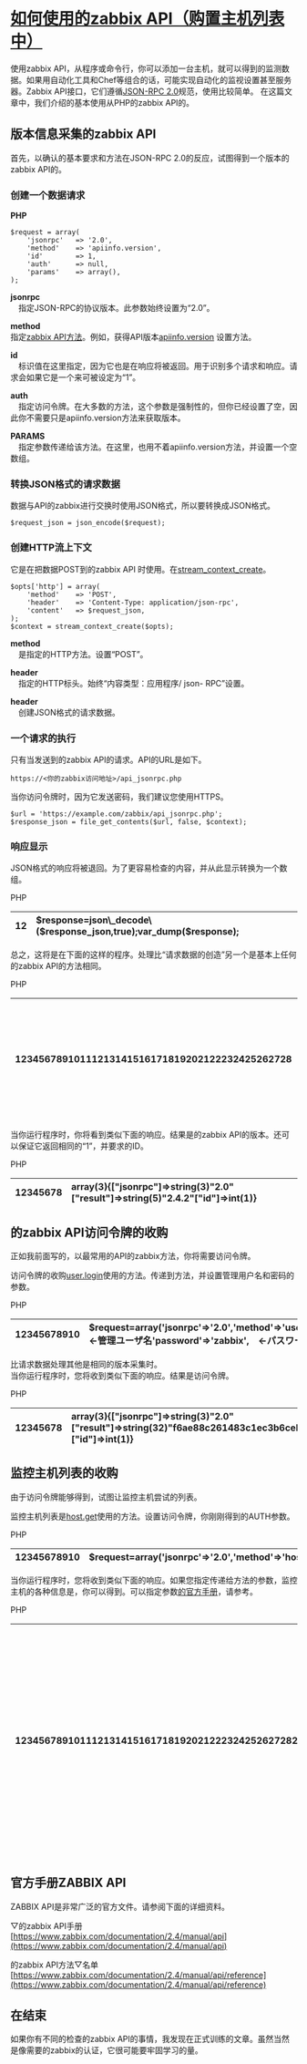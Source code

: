 # [如何使用的zabbix API（购置主机列表中）](https://blog.apar.jp/zabbix/3055/)

使用zabbix API，从程序或命令行，你可以添加一台主机，就可以得到的监测数据。如果用自动化工具和Chef等组合的话，可能实现自动化的监视设置甚至服务器。Zabbix API接口，它们遵循[JSON-RPC 2.0](http://www.jsonrpc.org/specification)规范，使用比较简单。
在这篇文章中，我们介绍的基本使用从PHP的zabbix API的。

## 版本信息采集的zabbix API

首先，以确认的基本要求和方法在JSON-RPC 2.0的反应，试图得到一个版本的zabbix API的。

### 创建一个数据请求

**PHP**
```
$request = array(
    'jsonrpc'   => '2.0',
    'method'    => 'apiinfo.version',
    'id'        => 1,
    'auth'      => null,
    'params'    => array(),
);
```

**jsonrpc**  
　指定JSON-RPC的协议版本。此参数始终设置为“2.0”。

**method**  
指定[zabbix API方法](https://www.zabbix.com/documentation/2.4/manual/api/reference)。例如，获得API版本[apiinfo.version](https://www.zabbix.com/documentation/2.4/manual/api/reference/apiinfo/version) 设置方法。

**id**  
　标识值在这里指定，因为它也是在响应将被返回。用于识别多个请求和响应。请求会如果它是一个来可被设定为“1”。

**auth**  
　指定访问令牌。在大多数的方法，这个参数是强制性的，但你已经设置了空，因此你不需要只是apiinfo.version方法来获取版本。

**PARAMS**  
　指定参数传递给该方法。在这里，也用不着apiinfo.version方法，并设置一个空数组。

### 转换JSON格式的请求数据

数据与API的zabbix进行交换时使用JSON格式，所以要转换成JSON格式。

```
$request_json = json_encode($request);
```

### 创建HTTP流上下文

它是在把数据POST到的zabbix API 时使用。在[stream\_context\_create](http://php.net/manual/ja/function.stream-context-create.php)。
```
$opts['http'] = array(
    'method'    => 'POST',
    'header'    => 'Content-Type: application/json-rpc',
    'content'   => $request_json,
);
$context = stream_context_create($opts);
```

**method**  
　是指定的HTTP方法。设置“POST”。

**header**  
　指定的HTTP标头。始终“内容类型：应用程序/ json- RPC”设置。

**header**  
　创建JSON格式的请求数据。

### 一个请求的执行

只有当发送到的zabbix API的请求。API的URL是如下。

```
https://<你的zabbix访问地址>/api_jsonrpc.php
```

当你访问令牌时，因为它发送密码，我们建议您使用HTTPS。

```
$url = 'https://example.com/zabbix/api_jsonrpc.php';
$response_json = file_get_contents($url, false, $context);

```


### 响应显示

JSON格式的响应将被退回。为了更容易检查的内容，并从此显示转换为一个数组。

PHP

| 12 | $response=json\_decode\($response\_json,true\);var\_dump\($response\); |
| :--- | :--- |




总之，这将是在下面的这样的程序。处理比“请求数据的创造”另一个是基本上任何的zabbix API的方法相同。

PHP

| 12345678910111213141516171819202122232425262728 | &lt;?php// リクエストデータの作成$request=array\('jsonrpc'=&gt;'2.0','method'=&gt;'apiinfo.version','id'=&gt;1,'auth'=&gt;null,'params'=&gt;array\(\),\);// リクエストデータを JSON 形式に変換$request\_json=json\_encode\($request\);// HTTPストリームコンテキストの作成$opts\['http'\]=array\('method'=&gt;'POST','header'=&gt;'Content-Type: application/json-rpc','content'=&gt;$request\_json,\);$context=stream\_context\_create\($opts\);// リクエストの実行$url='https://example.com/zabbix/api\_jsonrpc.php';$response\_json=file\_get\_contents\($url,false,$context\);// レスポンスの表示$response=json\_decode\($response\_json,true\);var\_dump\($response\); |
| :--- | :--- |




当你运行程序时，你将看到类似下面的响应。结果是的zabbix API的版本。还可以保证它返回相同的“1”，并要求的ID。

PHP

| 12345678 | array\(3\){\["jsonrpc"\]=&gt;string\(3\)"2.0"\["result"\]=&gt;string\(5\)"2.4.2"\["id"\]=&gt;int\(1\)} |
| :--- | :--- |




## 的zabbix API访问令牌的收购

正如我前面写的，以最常用的API的zabbix方法，你将需要访问令牌。

访问令牌的收购[user.login](https://www.zabbix.com/documentation/2.4/manual/api/reference/user/login)使用的方法。传递到方法，并设置管理用户名和密码的参数。

PHP

| 12345678910 | $request=array\('jsonrpc'=&gt;'2.0','method'=&gt;'user.login','params'=&gt;array\('user'=&gt;'Admin',　←管理ユーザ名'password'=&gt;'zabbix',　←パスワード\),'id'=&gt;1,'auth'=&gt;null,\); |
| :--- | :--- |




比请求数据处理其他是相同的版本采集时。  
当你运行程序时，您将收到类似下面的响应。结果是访问令牌。

PHP

| 12345678 | array\(3\){\["jsonrpc"\]=&gt;string\(3\)"2.0"\["result"\]=&gt;string\(32\)"f6ae88c261483c1ec3b6ceb0df6d7fa6"\["id"\]=&gt;int\(1\)} |
| :--- | :--- |




## 监控主机列表的收购

由于访问令牌能够得到，试图让监控主机尝试的列表。

监控主机列表是[host.get](https://www.zabbix.com/documentation/2.4/manual/api/reference/host/get)使用的方法。设置访问令牌，你刚刚得到的AUTH参数。

PHP

| 12345678910 | $request=array\('jsonrpc'=&gt;'2.0','method'=&gt;'host.get','params'=&gt;array\('output'=&gt;array\('hostid','host'\),'selectInterfaces'=&gt;array\('interfaceid','ip'\),\),'id'=&gt;1,'auth'=&gt;'ddadcf12532aaf8c41edff2a13a2202e',\); |
| :--- | :--- |




当你运行程序时，您将收到类似下面的响应。如果您指定传递给方法的参数，监控主机的各种信息是，你可以得到。可以指定参数[的官方手册](https://www.zabbix.com/documentation/2.4/manual/api/reference/host/get)，请参考。

PHP

| 1234567891011121314151617181920212223242526272829303132333435363738394041424344454647484950 | array\(3\){\["jsonrpc"\]=&gt;string\(3\)"2.0"\["result"\]=&gt;array\(2\){\[0\]=&gt;array\(3\){\["hostid"\]=&gt;string\(5\)"10084"\["host"\]=&gt;string\(13\)"Zabbix server"\["interfaces"\]=&gt;array\(1\){\[0\]=&gt;array\(2\){\["interfaceid"\]=&gt;string\(1\)"1"\["ip"\]=&gt;string\(9\)"127.0.0.1"}}}\[1\]=&gt;array\(3\){\["hostid"\]=&gt;string\(5\)"10105"\["host"\]=&gt;string\(6\)"LAMP01"\["interfaces"\]=&gt;array\(2\){\[0\]=&gt;array\(2\){\["interfaceid"\]=&gt;string\(1\)"2"\["ip"\]=&gt;string\(11\)"172.16.1.20"}\[1\]=&gt;array\(2\){\["interfaceid"\]=&gt;string\(1\)"3"\["ip"\]=&gt;string\(11\)"172.16.1.20"}}}}\["id"\]=&gt;int\(1\)} |
| :--- | :--- |




## 官方手册ZABBIX API

ZABBIX API是非常广泛的官方文件。请参阅下面的详细资料。

▽的zabbix API手册  
[https://www.zabbix.com/documentation/2.4/manual/api](https://www.zabbix.com/documentation/2.4/manual/api)

的zabbix API方法▽名单  
[https://www.zabbix.com/documentation/2.4/manual/api/reference](https://www.zabbix.com/documentation/2.4/manual/api/reference)

## 在结束

如果你有不同的检查的zabbix API的事情，我发现在正式训练的文章。虽然当然是像需要的zabbix的认证，它很可能要牢固学习的量。

